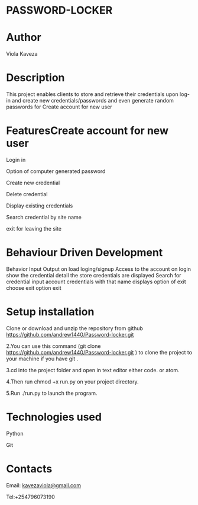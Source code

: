 # PASSWORD-LOCKER

# Author
Viola Kaveza

# Description
This project enables clients to store and retrieve their credentials upon log-in and create new credentials/passwords and even generate random passwords for Create account for new user

# FeaturesCreate account for new user

Login in

Option of computer generated password

Create new credential

Delete credential

Display existing credentials

Search credential by site name

exit for leaving the site

# Behaviour Driven Development

Behavior Input Output on load loging/signup Access to the account on login show the credential detail the store credentials are displayed Search for credential input account credentials with that name displays option of exit choose exit option exit

# Setup installation

Clone or download and unzip the repository from github https://github.com/andrew1440/Password-locker.git

2.You can use this command (git clone https://github.com/andrew1440/Password-locker.git ) to clone the project to your machine if you have git .

3.cd into the project folder and open in text editor either code. or atom.

4.Then run chmod +x run.py on your project directory.

5.Run ./run.py to launch the program.

# Technologies used
Python

Git

# Contacts

Email: kavezaviola@gmail.com

Tel:+254796073190








